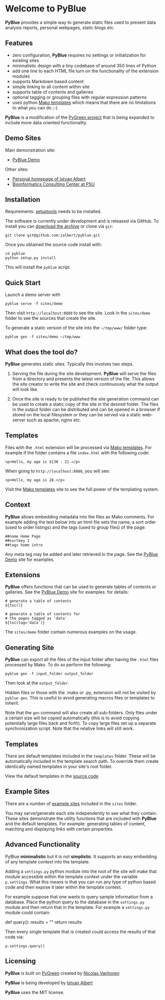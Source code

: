 Welcome to PyBlue
=================

**PyBlue** provides a simple way to generate static files used to present data analysis reports, personal webpages,
static blogs etc.

Features
--------

* zero configuration, **PyBlue** requires no settings or initialization for existing sites
* minimalistic design with a tiny codebase of around 350 lines of Python
* add one line to each HTML file turn on the functionality of the extension modules
* supports Markdown based content
* simple linking to all content within site
* supports table of contents and galleries
* optional tagging or grouping files with regular expression patterns
* uses python [Mako templates][mako] which means that there are no limitations to what you can do ;-)

**PyBlue** is a modification of the [PyGreen project][pygreen]
that is being expanded to include more data oriented functionality.

Demo Sites
----------

Main demonstration site:

 * [PyBlue Demo][demo]

Other sites:

* [Personal homepage of Istvan Albert](http://www.personal.psu.edu/users/i/u/iua1/)
* [Bioinformatics Consulting Center at PSU][bcc]

Installation
------------

Requirements: [setuptools](https://pypi.python.org/pypi/setuptools/1.0) needs to be installed.

The software is currently under development and is released via GitHub. To install you can
[download the archive](https://github.com/ialbert/pyblue/archive/master.zip)  or clone via `git`:

    git clone git@github.com:ialbert/pyblue.git

Once you obtained the source code install with:

    cd pyblue
    python setup.py install

This will install the `pyblue` script.

Quick Start
-----------

Launch a demo server with

    pyblue serve -f sites/demo

Then visit `http://localhost:8080` to see the site. Look in the `sites/demo`
folder to see the sources that create the site.

To generate a static version of the site into the `~/tmp/www/` folder type:

    pyblue gen -f sites/demo ~/tmp/www


What does the tool do?
----------------------

**PyBlue** generates static sites. Typically this involves two steps.

1. Serving the file during the site development. **PyBlue** will serve
   the files from a directory and presents the latest
   version of the file. This allows the site creator to
   write the site and check continuously what the output will look like.

2. Once the site is ready to be published the site generation
   command can be used to create a static copy of the site in the desired folder.
   The files in the output folder can be distributed and can be opened in a browser
   if stored on the local filesystem or they can be served via a static web-server such as
   apache, nginx etc.


Templates
---------

Files with the `.html` extension will be processed via [Mako templates][mako]. For example
if the folder contains a file `index.html` with the following code:

    <p>Hello, my age is ${30 - 2}.</p>

When going to `http://localhost:8080`, you will see:

    <p>Hello, my age is 28.</p>

Visit the [Mako templates][mako] site to see the full power of the templating system.

Context
--------

**PyBlue** allows embedding metadata into the files as Mako comments. For example adding
the text below into an html file sets the name, a sort order (used to order listings)
and the tags (used to group files) of the page:

    ##name Home Page
    ##sortkey 1
    ##tags home intro

Any meta tag may be added and later retrieved in the page. See the [PyBlue Demo][demo] site for examples.

Extensions
----------

**PyBlue** offers functions that can be used to generate tables of contents or
galleries. See the [PyBlue Demo][demo] site for examples.
for details:

    # generate a table of contents
    ${toc()}

    # generate a table of contents for
    # the pages tagged as 'data'
    ${toc(tag='data')}

The `sites/demo` folder contain numerous examples on the usage.

Generating Site
---------------

**PyBlue** can export all the files of the input folder
after having the `.html` files processed by Mako. To do so perform the following:

    pyblue gen -f input_folder output_folder

Then look at the `output_folder`.

Hidden files or those with the .mako or .py, extension will not be visited by `pyblue gen`.
This is useful to avoid generating macros files or templates to inherit.

Note that the `gen` command will also create all sub-folders. Only files
under a certain size will be copied automatically
(this is to avoid copying potentially large files back and forth).
To copy large files set up a separate synchronization script.
Note that the relative links will still work.

Templates
---------

There are default templates included in the `templates` folder. These will be automatically included in
the template search path. To override them create identically named templates in your site's root folder.

View the default templates in the [source code][pyblue]

Example Sites
-------------

There are a number of [example sites][sites] included in the `sites` folder.

You may serve/generate each site independently to see what they contain.
These sites demonstrate the utility functions that are included with **PyBlue** and the default templates. For example:
generating tables of content, matching and displaying links with certain properties.

Advanced Functionality
----------------------

PyBlue **minimalistic** but it is not **simplistic**. It supports an easy embedding of any
template context into the template.

Adding a `settings.py` python module into the root of the site will make that module accessible
within the template context under the variable `p.settings`. What this means is that you can run any type
of python based code and then expose it later within the template context.

For example suppose that one wants to query sample information from a database. Place the python
query to the database in the `settings.py` module and then return that in the template.
For example a `settings.py` module could contain:

   def query():
       results = "<some python code goes here>"
       return results

Then every single template that is created could access the results of that code via:

    p.settings.query()

Licensing
---------

**PyBlue** is built on [PyGreen][pygreen] created by [Nicolas Vanhoren](https://github.com/nicolas-van)

**PyBlue** is being developed by [Istvan Albert](https://github.com/ialbert)

**PyBlue** uses the MIT license.

[mako]: http://www.makotemplates.org/
[demo]: http://bcc.bx.psu.edu/pyblue/demo/
[bcc]: http://bcc.bx.psu.edu
[iua]: http://www.personal.psu.edu/users/i/u/iua1/
[rza]: http://www.personal.psu.edu/users/i/u/iua1/
[pygreen]: https://github.com/nicolas-van/pygreen
[sites]: https://github.com/ialbert/pyblue/blob/master/sites/
[pyblue]: https://github.com/ialbert/pyblue/
